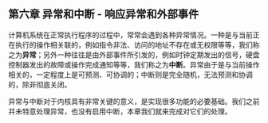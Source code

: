 ## 第六章 异常和中断 - 响应异常和外部事件



计算机系统在正常执行程序的过程中，常常会遇到各种异常情况。一种是与当前正在执行的操作相关联的，例如指令非法、访问的地址不存在或无权限等等，我们称之为**异常**；另外一种往往是由外部事件所引发的，例如时钟定期发出的信号，硬盘控制器发出的故障或操作完成通知等等，我们称之为**中断**。异常由于是与当前操作相关的，一定程度上是可预测、可协调的；中断则是完全随机，无法预测和协调的，除非彻底关闭。

异常与中断对于内核具有非常关键的意义，是实现很多功能的必要基础。我们之前并未特意处理异常，也没有启用中断，本章我们就来完成对它们的处理。



<script src="https://utteranc.es/client.js"
        repo="OSLearning365/blog-issues"
        issue-term="pathname"
        theme="github-light"
        crossorigin="anonymous"
        async>
</script>
